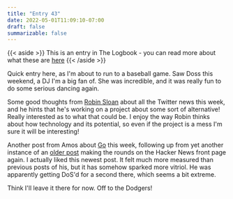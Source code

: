 ```yaml
---
title: "Entry 43"
date: 2022-05-01T11:09:10-07:00
draft: false
summarizable: false
---
```


{{< aside >}} This is an entry in The Logbook - you can read more about what these are [here](/posts/logbook) {{< /aside >}}

Quick entry here, as I'm about to run to a baseball game. Saw Doss this weekend, a DJ I'm a big fan of. She was incredible, and it was really fun to do some serious dancing again.

Some good thoughts from [Robin Sloan](https://www.robinsloan.com/lab/lost-thread/) about all the Twitter news this week, and he hints that he's working on a project about some sort of alternative! Really interested as to what that could be. I enjoy the way Robin thinks about how technology and its potential, so even if the project is a mess I'm sure it will be interesting!

Another post from Amos about [Go](https://fasterthanli.me/articles/lies-we-tell-ourselves-to-keep-using-golang) this week, following up from yet another instance of an [older post](https://fasterthanli.me/articles/i-want-off-mr-golangs-wild-ride) making the rounds on the Hacker News front page again. I actually liked this newest post. It felt much more measured than previous posts of his, but it has somehow sparked more vitriol. He was apparently getting DoS'd for a second there, which seems a bit extreme.

Think I'll leave it there for now. Off to the Dodgers!
